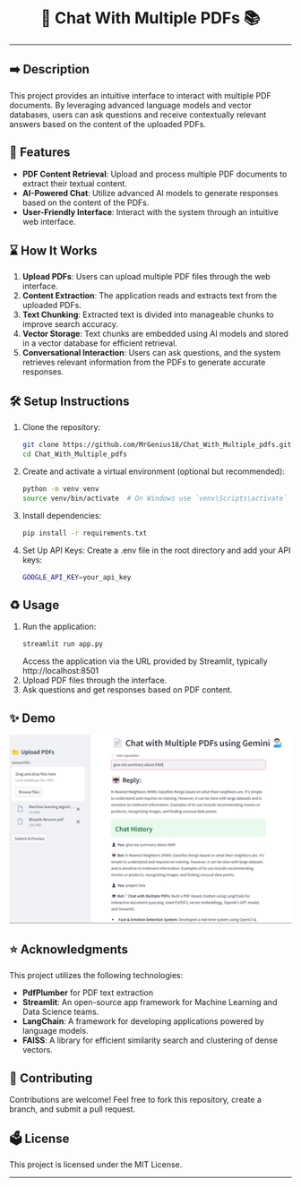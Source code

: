 <h1 align="center">📡 Chat With Multiple PDFs 📚</h1>

---

<h2 align="left">➡️ Description</h2>

This project provides an intuitive interface to interact with multiple PDF documents. By leveraging advanced language models and vector databases, users can ask questions and receive contextually relevant answers based on the content of the uploaded PDFs.

<h2 align="left">🚀 Features</h2>

- **PDF Content Retrieval**: Upload and process multiple PDF documents to extract their textual content.
- **AI-Powered Chat**: Utilize advanced AI models to generate responses based on the content of the PDFs.
- **User-Friendly Interface**: Interact with the system through an intuitive web interface.

<h2 align="left">⌛ How It Works</h2>

1. **Upload PDFs**: Users can upload multiple PDF files through the web interface.
2. **Content Extraction**: The application reads and extracts text from the uploaded PDFs.
3. **Text Chunking**: Extracted text is divided into manageable chunks to improve search accuracy.
4. **Vector Storage**: Text chunks are embedded using AI models and stored in a vector database for efficient retrieval.
5. **Conversational Interaction**: Users can ask questions, and the system retrieves relevant information from the PDFs to generate accurate responses.

<h2 align="left">🛠️ Setup Instructions</h2>

1. Clone the repository:
   ```sh
   git clone https://github.com/MrGenius18/Chat_With_Multiple_pdfs.git
   cd Chat_With_Multiple_pdfs
   ```

2. Create and activate a virtual environment (optional but recommended):
   ```sh
   python -m venv venv
   source venv/bin/activate  # On Windows use `venv\Scripts\activate`
   ```

3. Install dependencies:
   ```sh
   pip install -r requirements.txt
   ```
   
4. Set Up API Keys:
   Create a .env file in the root directory and add your API keys:
   ```sh
   GOOGLE_API_KEY=your_api_key
   ```

<h2 align="left">♻️ Usage</h2>

1. Run the application:
   ```sh
   streamlit run app.py
   ```
   Access the application via the URL provided by Streamlit, typically http://localhost:8501
2. Upload PDF files through the interface.
3. Ask questions and get responses based on PDF content.

<h2 align="left">✨ Demo</h2>

![Chat with Multi PDFs UI Demo Screenshot](https://github.com/MrGenius18/Chat_With_Multiple_pdfs/blob/800821a6f7d91a88cfdc88e8536ebe2e50758b9b/Demo.png)

<h2 align="left">⭐ Acknowledgments</h2>

This project utilizes the following technologies:

- **PdfPlumber** for PDF text extraction
- **Streamlit**: An open-source app framework for Machine Learning and Data Science teams.
- **LangChain**: A framework for developing applications powered by language models.
- **FAISS**: A library for efficient similarity search and clustering of dense vectors.

<h2 align="left">🤝 Contributing</h2>

Contributions are welcome! Feel free to fork this repository, create a branch, and submit a pull request.

<h2 align="left">🗳️ License</h2>

This project is licensed under the MIT License.

---
